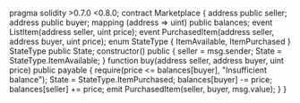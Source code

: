 pragma solidity >0.7.0 <0.8.0;
contract Marketplace {
address public seller;
address public buyer;
mapping (address => uint) public balances;
event ListItem(address seller, uint price);
event PurchasedItem(address seller, address buyer, uint price);
enum StateType {
ItemAvailable,
ItemPurchased
}
StateType public State;
constructor() public {
seller = msg.sender;
State = StateType.ItemAvailable;
}
function buy(address seller, address buyer, uint price) public payable {
require(price <= balances[buyer], "Insufficient balance");
State = StateType.ItemPurchased;
balances[buyer] -= price;
balances[seller] += price;
emit PurchasedItem(seller, buyer, msg.value);
}
}
